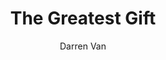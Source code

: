 ---
title: The Greatest Gift
author: Darren Van
photo_url: "/portraits/Darren.jpg"
audio_url: "/audio/Darren.m4a"
---